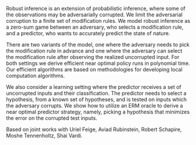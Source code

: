 Robust inference is an extension of probabilistic inference, where some of the observations may be adversarially corrupted.  We limit the adversarial corruption to a finite set of modification rules. We model robust inference as a zero-sum game between an adversary, who selects a modification rule, and a predictor, who wants to accurately predict the state of nature.

There are two variants of the model, one where the adversary needs to pick the modification rule in advance and one where the adversary can select the modification rule after observing the realized uncorrupted input.  For both settings we derive efficient near optimal policy runs in polynomial time.  Our efficient algorithms are based on methodologies for developing local computation algorithms.

We also consider a learning setting where the predictor receives a set of uncorrupted inputs and their classification.  The predictor needs to select a hypothesis, from a known set of hypotheses, and is tested on inputs which the adversary corrupts.  We show how to utilize an ERM oracle to derive a near optimal predictor strategy, namely, picking a hypothesis that minimizes the error on the corrupted test inputs.

Based on joint works with Uriel Feige, Aviad Rubinstein, Robert Schapire, Moshe Tennenholtz, Shai Vardi.
